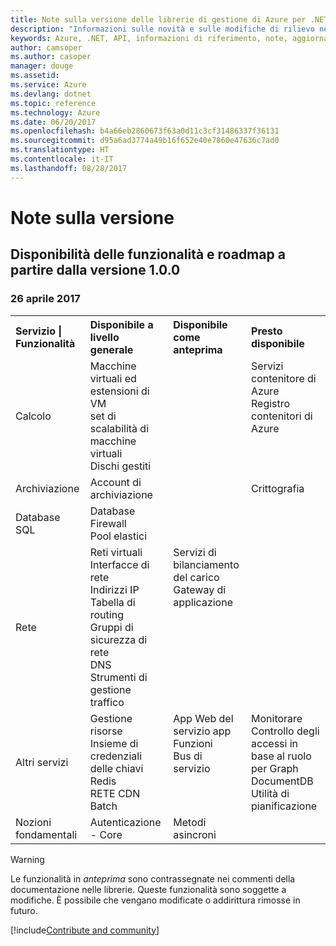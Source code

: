 ```yaml
---
title: Note sulla versione delle librerie di gestione di Azure per .NET | Microsoft Docs
description: "Informazioni sulle novità e sulle modifiche di rilievo nelle librerie di gestione di Azure per .NET."
keywords: Azure, .NET, API, informazioni di riferimento, note, aggiornamenti, deprecare
author: camsoper
ms.author: casoper
manager: douge
ms.assetid: 
ms.service: Azure
ms.devlang: dotnet
ms.topic: reference
ms.technology: Azure
ms.date: 06/20/2017
ms.openlocfilehash: b4a66eb2860673f63a0d11c3cf31486337f36131
ms.sourcegitcommit: d95a6ad3774a49b16f652e40e7860e47636c7ad0
ms.translationtype: HT
ms.contentlocale: it-IT
ms.lasthandoff: 08/28/2017
---
```

# <a name="release-notes"></a>Note sulla versione 

## <a name="feature-availability-and-road-map-as-of-version-100"></a>Disponibilità delle funzionalità e roadmap a partire dalla versione 1.0.0 ##
### <a name="april-26-2017"></a>26 aprile 2017

<table>
  <tr>
    <th align="left">Servizio | Funzionalità</th>
    <th align="left">Disponibile a livello generale</th>
    <th align="left">Disponibile come anteprima</th>
    <th align="left">Presto disponibile</th>
  </tr>
  <tr>
    <td>Calcolo</td>
    <td>Macchine virtuali ed estensioni di VM<br>set di scalabilità di macchine virtuali<br>Dischi gestiti</td>
    <td></td>
    <td valign="top">Servizi contenitore di Azure<br>Registro contenitori di Azure</td>
  </tr>
  <tr>
    <td>Archiviazione</td>
    <td>Account di archiviazione</td>
    <td></td>
    <td>Crittografia</td>
  </tr>
  <tr>
    <td>Database SQL</td>
    <td>Database<br>Firewall<br>Pool elastici</td>
    <td></td>
    <td valign="top"></td>
  </tr>
  <tr>
    <td>Rete</td>
    <td>Reti virtuali<br>Interfacce di rete<br>Indirizzi IP<br>Tabella di routing<br>Gruppi di sicurezza di rete<br>DNS<br>Strumenti di gestione traffico</td>
    <td valign="top">Servizi di bilanciamento del carico<br>Gateway di applicazione</td>
    <td valign="top"></td>
  </tr>
  <tr>
    <td>Altri servizi</td>
    <td>Gestione risorse<br>Insieme di credenziali delle chiavi<br>Redis<br>RETE CDN<br>Batch</td>
    <td valign="top">App Web del servizio app<br>Funzioni<br>Bus di servizio</td>
    <td valign="top">Monitorare<br>Controllo degli accessi in base al ruolo per Graph<br>DocumentDB<br>Utilità di pianificazione</td>
  </tr>
  <tr>
    <td>Nozioni fondamentali</td>
    <td>Autenticazione - Core</td>
    <td>Metodi asincroni</td>
    <td valign="top"></td>
  </tr>
</table>

> [!WARNING] 
> Le funzionalità in *anteprima* sono contrassegnate nei commenti della documentazione nelle librerie. Queste funzionalità sono soggette a modifiche. È possibile che vengano modificate o addirittura rimosse in futuro.

[!include[Contribute and community](includes/contribute.md)]
